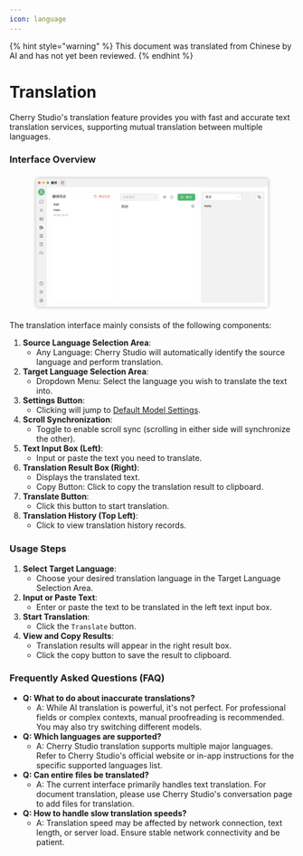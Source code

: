 ```yaml
---
icon: language
---
```


{% hint style="warning" %}
This document was translated from Chinese by AI and has not yet been reviewed.
{% endhint %}

# Translation

Cherry Studio's translation feature provides you with fast and accurate text translation services, supporting mutual translation between multiple languages.

### Interface Overview

<figure><img src="../../.gitbook/assets/翻译.png" alt=""><figcaption></figcaption></figure>

The translation interface mainly consists of the following components:

1. **Source Language Selection Area**:
   * Any Language: Cherry Studio will automatically identify the source language and perform translation.
2. **Target Language Selection Area**:
   * Dropdown Menu: Select the language you wish to translate the text into.
3. **Settings Button**:
   * Clicking will jump to [Default Model Settings](settings/default-models.md).
4. **Scroll Synchronization**:
   * Toggle to enable scroll sync (scrolling in either side will synchronize the other).
5. **Text Input Box (Left)**:
   * Input or paste the text you need to translate.
6. **Translation Result Box (Right)**:
   * Displays the translated text.
   * Copy Button: Click to copy the translation result to clipboard.
7. **Translate Button**:
   * Click this button to start translation.
8. **Translation History (Top Left)**:
   * Click to view translation history records.

### Usage Steps

1. **Select Target Language**:
   * Choose your desired translation language in the Target Language Selection Area.
2. **Input or Paste Text**:
   * Enter or paste the text to be translated in the left text input box.
3. **Start Translation**:
   * Click the `Translate` button.
4. **View and Copy Results**:
   * Translation results will appear in the right result box.
   * Click the copy button to save the result to clipboard.

### Frequently Asked Questions (FAQ)

* **Q: What to do about inaccurate translations?**
  * A: While AI translation is powerful, it's not perfect. For professional fields or complex contexts, manual proofreading is recommended. You may also try switching different models.
* **Q: Which languages are supported?**
  * A: Cherry Studio translation supports multiple major languages. Refer to Cherry Studio's official website or in-app instructions for the specific supported languages list.
* **Q: Can entire files be translated?**
  * A: The current interface primarily handles text translation. For document translation, please use Cherry Studio's conversation page to add files for translation.
* **Q: How to handle slow translation speeds?**
  * A: Translation speed may be affected by network connection, text length, or server load. Ensure stable network connectivity and be patient.